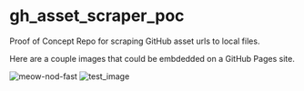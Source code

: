 # gh_asset_scraper_poc
Proof of Concept Repo for scraping GitHub asset urls to local files.

Here are a couple images that could be embdedded on a GitHub Pages site. 

![meow-nod-fast](https://github.com/user-attachments/assets/01eca72e-4bc0-4b64-9e1a-c43eb0af5bae)
![test_image](https://github.com/user-attachments/assets/05f2aee1-a99d-4883-9d30-b9c17271f0d3)



